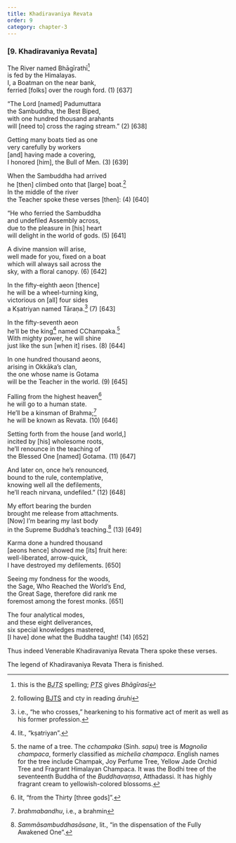 ```yaml
---
title: Khadiravaniya Revata
order: 9
category: chapter-3
---
```


### \[9. Khadiravaniya Revata\]

The River named Bhāgīrathī[^1]  
is fed by the Himalayas.  
I, a Boatman on the near bank,  
ferried \[folks\] over the rough ford. (1) \[637\]

“The Lord \[named\] Padumuttara  
the Sambuddha, the Best Biped,  
with one hundred thousand arahants  
will \[need to\] cross the raging stream.” (2) \[638\]

Getting many boats tied as one  
very carefully by workers  
\[and\] having made a covering,  
I honored \[him\], the Bull of Men. (3) \[639\]

When the Sambuddha had arrived  
he \[then\] climbed onto that \[large\] boat.[^2]  
In the middle of the river  
the Teacher spoke these verses \[then\]: (4) \[640\]

“He who ferried the Sambuddha  
and undefiled Assembly across,  
due to the pleasure in \[his\] heart  
will delight in the world of gods. (5) \[641\]

A divine mansion will arise,  
well made for you, fixed on a boat  
which will always sail across the  
sky, with a floral canopy. (6) \[642\]

In the fifty-eighth aeon \[thence\]  
he will be a wheel-turning king,  
victorious on \[all\] four sides  
a Kṣatriyan named Tāraṇa.[^3] (7) \[643\]

In the fifty-seventh aeon  
he’ll be the king[^4] named <span class="diacritics" data-state="on">C</span><span class="no-diacritics" data-state="off">Ch</span>ampaka.[^5]  
With mighty power, he will shine  
just like the sun \[when it\] rises. (8) \[644\]

In one hundred thousand aeons,  
arising in Okkāka’s clan,  
the one whose name is Gotama  
will be the Teacher in the world. (9) \[645\]

Falling from the highest heaven[^6]  
he will go to a human state.  
He’ll be a kinsman of Brahma;[^7]  
he will be known as Revata. (10) \[646\]

Setting forth from the house \[and world,\]  
incited by \[his\] wholesome roots,  
he’ll renounce in the teaching of  
the Blessed One \[named\] Gotama. (11) \[647\]

And later on, once he’s renounced,  
bound to the rule, contemplative,  
knowing well all the defilements,  
he’ll reach nirvana, undefiled.” (12) \[648\]

My effort bearing the burden  
brought me release from attachments.  
\[Now\] I’m bearing my last body  
in the Supreme Buddha’s teaching.[^8] (13) \[649\]

Karma done a hundred thousand  
\[aeons hence\] showed me \[its\] fruit here:  
well-liberated, arrow-quick,  
I have destroyed my defilements. \[650\]

Seeing my fondness for the woods,  
the Sage, Who Reached the World’s End,  
the Great Sage, therefore did rank me  
foremost among the forest monks. \[651\]

The four analytical modes,  
and these eight deliverances,  
six special knowledges mastered,  
\[I have\] done what the Buddha taught! (14) \[652\]

Thus indeed Venerable Khadiravaniya Revata Thera spoke these verses.

The legend of Khadiravaniya Revata Thera is finished.

[^1]: this is the <dfn id="#BJTS"><abbr title="Buddha Jayanthi Tripitaka Series">BJTS</abbr></dfn> spelling; <dfn id="#PTS"><abbr title="Pali Text Society">PTS</abbr></dfn> gives *Bhāgīrasī*

[^2]: following <a href="#BJTS" class="abbr">BJTS</a> and cty in reading *āruhi*

[^3]: i.e., “he who crosses,” hearkening to his formative act of merit as well as his former profession.

[^4]: lit., “kṣatriyan”.

[^5]: the name of a tree. The *<span class="diacritics" data-state="on">c</span><span class="no-diacritics" data-state="off">ch</span>ampaka* (Sinh. *sapu*) tree is *Magnolia champaca*, formerly classified as *michelia champaca*. English names for the tree include Champak, Joy Perfume Tree, Yellow Jade Orchid Tree and Fragrant Himalayan Champaca. It was the Bodhi tree of the seventeenth Buddha of the *Buddhavaṃsa*, Atthadassi. It has highly fragrant cream to yellowish-colored blossoms.

[^6]: lit, “from the Thirty \[three gods\]”.

[^7]: *brahmabandhu*, i.e., a brahmin

[^8]: *Sammāsambuddhasāsane*, lit., “in the dispensation of the Fully Awakened One”.
